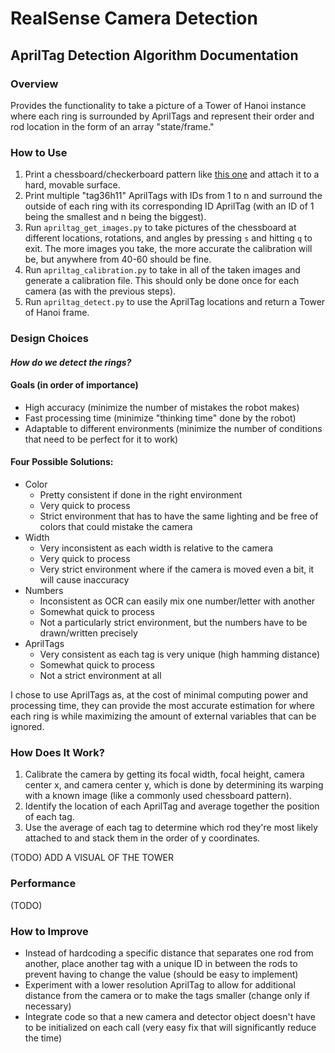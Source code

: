 # RealSense Camera Detection
## AprilTag Detection Algorithm Documentation
### Overview
Provides the functionality to take a picture of a Tower of Hanoi instance where each ring is surrounded by AprilTags and represent their order and rod location in the form of an array "state/frame."

### How to Use
1. Print a chessboard/checkerboard pattern like [this one](https://raw.githubusercontent.com/MarkHedleyJones/markhedleyjones.github.io/master/media/calibration-checkerboard-collection/Checkerboard-A4-25mm-8x6.pdf) and attach it to a hard, movable surface.
2. Print multiple "tag36h11" AprilTags with IDs from 1 to n and surround the outside of each ring with its corresponding ID AprilTag (with an ID of 1 being the smallest and n being the biggest).
3. Run `apriltag_get_images.py` to take pictures of the chessboard at different locations, rotations, and angles by pressing `s` and hitting `q` to exit. The more images you take, the more accurate the calibration will be, but anywhere from 40-60 should be fine.
4. Run `apriltag_calibration.py` to take in all of the taken images and generate a calibration file. This should only be done once for each camera (as with the previous steps).
5. Run `apriltag_detect.py` to use the AprilTag locations and return a Tower of Hanoi frame.

### Design Choices
#### *How do we detect the rings?*
#### Goals (in order of importance)
* High accuracy (minimize the number of mistakes the robot makes)
* Fast processing time (minimize "thinking time" done by the robot)
* Adaptable to different environments (minimize the number of conditions that need to be perfect for it to work)

#### Four Possible Solutions:
* Color
    * Pretty consistent if done in the right environment
    * Very quick to process
    * Strict environment that has to have the same lighting and be free of colors that could mistake the camera
* Width
    * Very inconsistent as each width is relative to the camera
    * Very quick to process
    * Very strict environment where if the camera is moved even a bit, it will cause inaccuracy
* Numbers
    * Inconsistent as OCR can easily mix one number/letter with another
    * Somewhat quick to process
    * Not a particularly strict environment, but the numbers have to be drawn/written precisely
* AprilTags
    * Very consistent as each tag is very unique (high hamming distance)
    * Somewhat quick to process
    * Not a strict environment at all

I chose to use AprilTags as, at the cost of minimal computing power and processing time, they can provide the most accurate estimation for where each ring is while maximizing the amount of external variables that can be ignored.

### How Does It Work?
1. Calibrate the camera by getting its focal width, focal height, camera center x, and camera center y, which is done by determining its warping with a known image (like a commonly used chessboard pattern).
2. Identify the location of each AprilTag and average together the position of each tag.
3. Use the average of each tag to determine which rod they're most likely attached to and stack them in the order of y coordinates.

(TODO) ADD A VISUAL OF THE TOWER

### Performance
(TODO)

### How to Improve
* Instead of hardcoding a specific distance that separates one rod from another, place another tag with a unique ID in between the rods to prevent having to change the value (should be easy to implement)
* Experiment with a lower resolution AprilTag to allow for additional distance from the camera or to make the tags smaller (change only if necessary)
* Integrate code so that a new camera and detector object doesn't have to be initialized on each call (very easy fix that will significantly reduce the time)